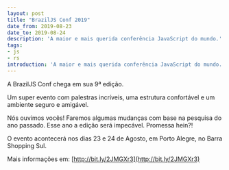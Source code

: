 ```yaml
---
layout: post
title: "BrazilJS Conf 2019"
date_from: 2019-08-23
date_to: 2019-08-24
description: 'A maior e mais querida conferência JavaScript do mundo.'
tags:
- js
- rs
introduction: 'A maior e mais querida conferência JavaScript do mundo.'
---
```


A BrazilJS Conf chega em sua 9ª edição.

Um super evento com palestras incríveis, uma estrutura confortável e um ambiente seguro e amigável.

Nós ouvimos vocês! Faremos algumas mudanças com base na pesquisa do ano passado. Esse ano a edição será impecável. Promessa hein?!

O evento acontecerá nos dias 23 e 24 de Agosto, em Porto Alegre, no Barra Shopping Sul.

Mais informações em: [http://bit.ly/2JMGXr3](http://bit.ly/2JMGXr3)
